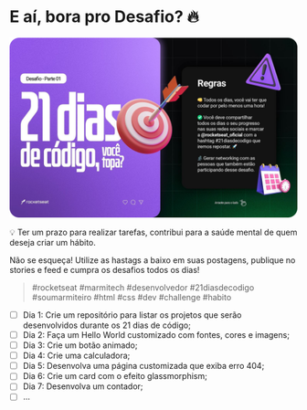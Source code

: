 # E aí, bora pro Desafio? 🔥  

![ https://www.instagram.com/p/ChTBg1BpLGU/ ](./21daysofcode.png)

💡 Ter um prazo para realizar tarefas, contribui para a saúde mental de quem deseja criar um hábito.

Não se esqueça! Utilize as hastags a baixo em suas postagens, publique no stories e feed e cumpra os desafios todos os dias!
  
> #rocketseat #marmitech #desenvolvedor #21diasdecodigo #soumarmiteiro #html #css #dev #challenge #habito

 - [ ] Dia 1: Crie um repositório para listar os projetos que serão desenvolvidos durante os 21 dias de código;
 - [ ] Dia 2: Faça um Hello World customizado com fontes, cores e imagens;
 - [ ] Dia 3: Crie um botão animado;
 - [ ] Dia 4: Crie uma calculadora;
 - [ ] Dia 5: Desenvolva uma página customizada que exiba erro 404;
 - [ ] Dia 6: Crie um card com o efeito glassmorphism;
 - [ ] Dia 7: Desenvolva um contador;
 - [ ] ...
